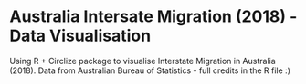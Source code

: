 # Australia Intersate Migration (2018) - Data Visualisation
Using R + Circlize package to visualise Interstate Migration in Australia (2018).
Data from Australian Bureau of Statistics - full credits in the R file :)
